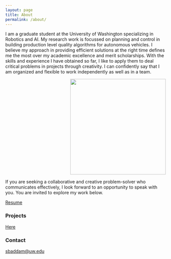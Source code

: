 ```yaml
---
layout: page
title: About
permalink: /about/
---
```


I am a graduate student at the University of Washington specializing in Robotics and AI. My research work is focussed on planning and control in building production level quality algorithms for autonomous vehicles. I believe my approach in providing efficient solutions at the right time defines me the most over my academic excellence and merit scholarships. With the skills and experience I have obtained so far, I like to apply them to deal critical problems in projects through creativity. I can confidently say that I am organized and flexible to work independently as well as in a team.

<p align="right">
  <img width=300 height=300 src="https://user-images.githubusercontent.com/100727983/209484544-37663ebb-0c31-4290-85ef-662adfcfc5c2.jpg">
</p>

If you are seeking a collaborative and creative problem-solver who communicates effectively, I look forward to an opportunity to speak with you. You are invited to explore my work below.

[Resume](https://drive.google.com/file/d/1PgmMb10Pk7ew2wkXVtUXvtgyRYXENdLX/view?usp=share_link)

### Projects
[Here](https://sandeepreddybaddam.github.io/projects/)

### Contact
[sbaddam@uw.edu](mailto:sbaddam@uw.edu)
